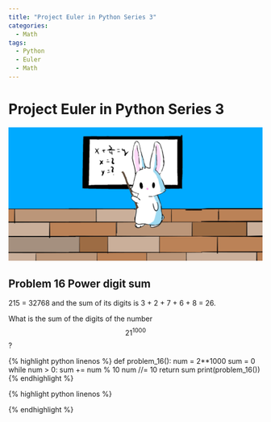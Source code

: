 ```yaml
---
title: "Project Euler in Python Series 3"
categories:
  - Math
tags:
  - Python
  - Euler
  - Math
---
```


# Project Euler in Python Series 3

![](/assets/images/snowbunny2.jpg)

## Problem 16 Power digit sum

215 = 32768 and the sum of its digits is 3 + 2 + 7 + 6 + 8 = 26.

What is the sum of the digits of the number $$21^1000$$?

{% highlight python linenos %}
def problem_16():
    num = 2**1000
    sum = 0
    while num > 0:
        sum += num % 10
        num //= 10
    return sum
print(problem_16())
{% endhighlight %}


{% highlight python linenos %}

{% endhighlight %}